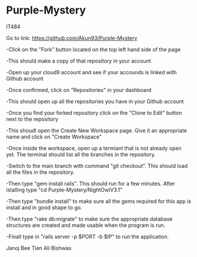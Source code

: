 # Purple-Mystery
IT484

Go to link: https://github.com/Akun93/Purple-Mystery

-Click on the "Fork" button located on the top left hand side of the page

-This should make a copy of that repository in your account

-Open up your cloud9 account and see if your accounds is linked with Github account

-Once confirmed, click on "Repositories" in your dashboard

-This should open up all the repositories you have in your Github account

-Once you find your forked repository click on the "Clone to Edit" button next to the repository

-This shoudl open the Create New Workspace page. Give it an appropriate name and click on "Create Workspace"

-Once inside the workspace, open up a termianl that is not already open yet. The terminal should list all the branches in the repository.

-Switch to the main branch with command "git checkout". This should load all the files in the repository.

-Then type "gem install rails". This should run for a few minutes. After istalling type "cd Purple-Mystery/NightOwlV3.1"

-Then type "bundle install" to make sure all the gems required for this app is install and in good shape to go.

-Then type "rake db:migrate" to make sure the appropriate database structures are created and made usable when the program is run.

-Finall type in "rails server -p $PORT -b $IP" to run the application.

Janoj
Bee
Tien
Ali
Bishwas
